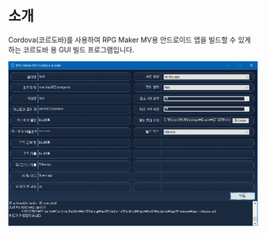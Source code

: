 
# 소개
Cordova(코르도바)를 사용하여 RPG Maker MV용 안드로이드 앱을 빌드할 수 있게 하는 코르도바 용 GUI 빌드 프로그램입니다.

![IMAGE](./screenshot.png)